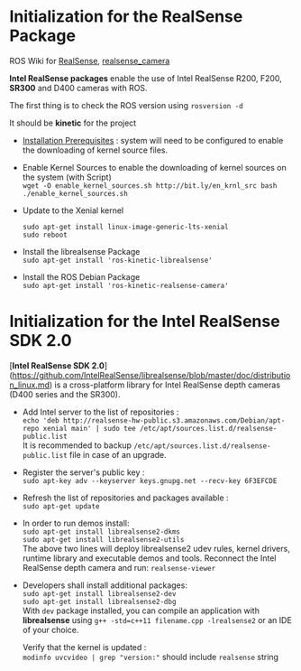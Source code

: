 # Initialization for the RealSense Package

ROS Wiki for [RealSense](http://wiki.ros.org/RealSense), 
[realsense_camera](http://wiki.ros.org/realsense_camera)

**Intel RealSense packages** enable the use of Intel RealSense R200, F200, **SR300** and
D400 cameras with ROS. 

The first thing is to check the ROS version using ```rosversion -d```

It should be **kinetic** for the project

- [Installation Prerequisites](http://wiki.ros.org/librealsense#Installation_Prerequisites)
: system will need to be configured to enable the downloading of 
kernel source files. 

- Enable Kernel Sources to enable the downloading of kernel sources on the
system (with Script)  
  `wget -O enable_kernel_sources.sh http://bit.ly/en_krnl_src
  bash ./enable_kernel_sources.sh`

- Update to the Xenial kernel  
  ```
  sudo apt-get install linux-image-generic-lts-xenial
  sudo reboot
  ```

- Install the librealsense Package  
  `sudo apt-get install 'ros-kinetic-librealsense'`

- Install the ROS Debian Package  
  `sudo apt-get install 'ros-kinetic-realsense-camera'`

# Initialization for the Intel RealSense SDK 2.0

[**Intel RealSense SDK 2.0**]
(https://github.com/IntelRealSense/librealsense/blob/master/doc/distribution_linux.md) 
is a cross-platform library for Intel RealSense depth cameras (D400 series and the SR300).

- Add Intel server  to the list of repositories :  
`echo 'deb http://realsense-hw-public.s3.amazonaws.com/Debian/apt-repo xenial main' | sudo tee /etc/apt/sources.list.d/realsense-public.list`  
It is recommended to backup `/etc/apt/sources.list.d/realsense-public.list` file in case of an upgrade.

- Register the server's public key :  
`sudo apt-key adv --keyserver keys.gnupg.net --recv-key 6F3EFCDE`  
- Refresh the list of repositories and packages available :  
`sudo apt-get update`  

- In order to run demos install:  
  `sudo apt-get install librealsense2-dkms`  
  `sudo apt-get install librealsense2-utils`  
  The above two lines will deploy librealsense2 udev rules, kernel drivers, runtime library and executable demos and tools.
  Reconnect the Intel RealSense depth camera and run: `realsense-viewer`  

- Developers shall install additional packages:  
  `sudo apt-get install librealsense2-dev`  
  `sudo apt-get install librealsense2-dbg`  
  With `dev` package installed, you can compile an application with **librealsense** using `g++ -std=c++11 filename.cpp -lrealsense2` or an IDE of your choice.

    Verify that the kernel is updated :    
    `modinfo uvcvideo | grep "version:"` should include `realsense` string
